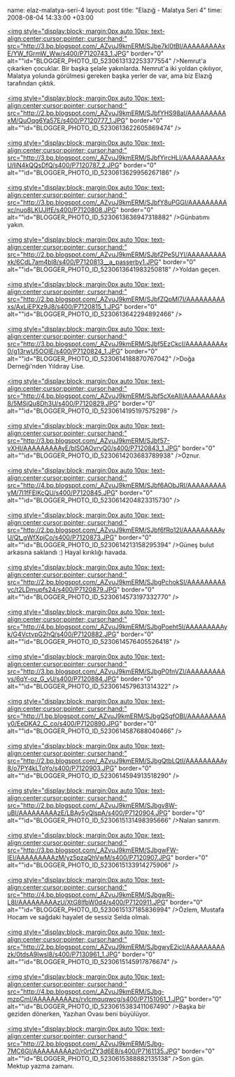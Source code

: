 name: elaz-malatya-seri-4
layout: post
title: "Elazığ - Malatya Seri 4"
time: 2008-08-04 14:33:00 +03:00

<a onblur="try {parent.deselectBloggerImageGracefully();} catch(e) {}" href="http://3.bp.blogspot.com/_AZvuJ9kmERM/SJbe7kl0tBI/AAAAAAAAAxE/YW_fGrmW_Ww/s1600-h/P7120743_1.JPG"><img style="display:block; margin:0px auto 10px; text-align:center;cursor:pointer; cursor:hand;" src="http://3.bp.blogspot.com/_AZvuJ9kmERM/SJbe7kl0tBI/AAAAAAAAAxE/YW_fGrmW_Ww/s400/P7120743_1.JPG" border="0" alt=""id="BLOGGER_PHOTO_ID_5230613132253377554" /></a>Nemrut'a çıkarken çocuklar. Bir başka şelale yakınlarda. Nemrut'a iki yoldan çıkılıyor, Malatya yolunda görülmesi gereken başka yerler de var, ama biz Elazığ tarafından çıktık.<br /><br /><a onblur="try {parent.deselectBloggerImageGracefully();} catch(e) {}" href="http://2.bp.blogspot.com/_AZvuJ9kmERM/SJbfYHS98aI/AAAAAAAAAxM/QuOqg6Ya57E/s1600-h/P7120777_1.JPG"><img style="display:block; margin:0px auto 10px; text-align:center;cursor:pointer; cursor:hand;" src="http://2.bp.blogspot.com/_AZvuJ9kmERM/SJbfYHS98aI/AAAAAAAAAxM/QuOqg6Ya57E/s400/P7120777_1.JPG" border="0" alt=""id="BLOGGER_PHOTO_ID_5230613622605869474" /></a><br /><br /><a onblur="try {parent.deselectBloggerImageGracefully();} catch(e) {}" href="http://3.bp.blogspot.com/_AZvuJ9kmERM/SJbfYircHLI/AAAAAAAAAxU/IiN4kQQsDfQ/s1600-h/P7120787_2.JPG"><img style="display:block; margin:0px auto 10px; text-align:center;cursor:pointer; cursor:hand;" src="http://3.bp.blogspot.com/_AZvuJ9kmERM/SJbfYircHLI/AAAAAAAAAxU/IiN4kQQsDfQ/s400/P7120787_2.JPG" border="0" alt=""id="BLOGGER_PHOTO_ID_5230613629956267186" /></a><br /><br /><a onblur="try {parent.deselectBloggerImageGracefully();} catch(e) {}" href="http://3.bp.blogspot.com/_AZvuJ9kmERM/SJbfY8uPGGI/AAAAAAAAAxc/nuo8LKUJIfE/s1600-h/P7120808.JPG"><img style="display:block; margin:0px auto 10px; text-align:center;cursor:pointer; cursor:hand;" src="http://3.bp.blogspot.com/_AZvuJ9kmERM/SJbfY8uPGGI/AAAAAAAAAxc/nuo8LKUJIfE/s400/P7120808.JPG" border="0" alt=""id="BLOGGER_PHOTO_ID_5230613636947318882" /></a>Günbatımı yakın.<br /><br /><a onblur="try {parent.deselectBloggerImageGracefully();} catch(e) {}" href="http://2.bp.blogspot.com/_AZvuJ9kmERM/SJbfZPe5UYI/AAAAAAAAAxk/6CdL7am4bl8/s1600-h/P7120813__a_passerby1.JPG"><img style="display:block; margin:0px auto 10px; text-align:center;cursor:pointer; cursor:hand;" src="http://2.bp.blogspot.com/_AZvuJ9kmERM/SJbfZPe5UYI/AAAAAAAAAxk/6CdL7am4bl8/s400/P7120813__a_passerby1.JPG" border="0" alt=""id="BLOGGER_PHOTO_ID_5230613641983250818" /></a>Yoldan geçen.<br /><br /><a onblur="try {parent.deselectBloggerImageGracefully();} catch(e) {}" href="http://2.bp.blogspot.com/_AZvuJ9kmERM/SJbfZQpMl7I/AAAAAAAAAxs/AxLiEPXz9J8/s1600-h/P7120815_1.JPG"><img style="display:block; margin:0px auto 10px; text-align:center;cursor:pointer; cursor:hand;" src="http://2.bp.blogspot.com/_AZvuJ9kmERM/SJbfZQpMl7I/AAAAAAAAAxs/AxLiEPXz9J8/s400/P7120815_1.JPG" border="0" alt=""id="BLOGGER_PHOTO_ID_5230613642294892466" /></a><br /><br /><a onblur="try {parent.deselectBloggerImageGracefully();} catch(e) {}" href="http://3.bp.blogspot.com/_AZvuJ9kmERM/SJbf5EzCkcI/AAAAAAAAAx0/g13rwU5OOIE/s1600-h/P7120824_1.JPG"><img style="display:block; margin:0px auto 10px; text-align:center;cursor:pointer; cursor:hand;" src="http://3.bp.blogspot.com/_AZvuJ9kmERM/SJbf5EzCkcI/AAAAAAAAAx0/g13rwU5OOIE/s400/P7120824_1.JPG" border="0" alt=""id="BLOGGER_PHOTO_ID_5230614188870767042" /></a>Doğa Derneği'nden Yıldıray Lise.<br /><br /><a onblur="try {parent.deselectBloggerImageGracefully();} catch(e) {}" href="http://4.bp.blogspot.com/_AZvuJ9kmERM/SJbf5cXeAII/AAAAAAAAAx8/5MSjQu8Dh3U/s1600-h/P7120829.JPG"><img style="display:block; margin:0px auto 10px; text-align:center;cursor:pointer; cursor:hand;" src="http://4.bp.blogspot.com/_AZvuJ9kmERM/SJbf5cXeAII/AAAAAAAAAx8/5MSjQu8Dh3U/s400/P7120829.JPG" border="0" alt=""id="BLOGGER_PHOTO_ID_5230614195197575298" /></a><br /><br /><a onblur="try {parent.deselectBloggerImageGracefully();} catch(e) {}" href="http://3.bp.blogspot.com/_AZvuJ9kmERM/SJbf57-vXHI/AAAAAAAAAyE/blSOAOvrvQ0/s1600-h/P7120843_1.JPG"><img style="display:block; margin:0px auto 10px; text-align:center;cursor:pointer; cursor:hand;" src="http://3.bp.blogspot.com/_AZvuJ9kmERM/SJbf57-vXHI/AAAAAAAAAyE/blSOAOvrvQ0/s400/P7120843_1.JPG" border="0" alt=""id="BLOGGER_PHOTO_ID_5230614203683789938" /></a>Öznur.<br /><br /><a onblur="try {parent.deselectBloggerImageGracefully();} catch(e) {}" href="http://4.bp.blogspot.com/_AZvuJ9kmERM/SJbf6AObJRI/AAAAAAAAAyM/7I1fFElKcQU/s1600-h/P7120845.JPG"><img style="display:block; margin:0px auto 10px; text-align:center;cursor:pointer; cursor:hand;" src="http://4.bp.blogspot.com/_AZvuJ9kmERM/SJbf6AObJRI/AAAAAAAAAyM/7I1fFElKcQU/s400/P7120845.JPG" border="0" alt=""id="BLOGGER_PHOTO_ID_5230614204823315730" /></a><br /><br /><a onblur="try {parent.deselectBloggerImageGracefully();} catch(e) {}" href="http://2.bp.blogspot.com/_AZvuJ9kmERM/SJbf6fRo12I/AAAAAAAAAyU/Qt_gWfXpjCo/s1600-h/P7120873.JPG"><img style="display:block; margin:0px auto 10px; text-align:center;cursor:pointer; cursor:hand;" src="http://2.bp.blogspot.com/_AZvuJ9kmERM/SJbf6fRo12I/AAAAAAAAAyU/Qt_gWfXpjCo/s400/P7120873.JPG" border="0" alt=""id="BLOGGER_PHOTO_ID_5230614213158295394" /></a>Güneş bulut arkasına saklandı :) Hayal kırıklığı havada.<br /><br /><a onblur="try {parent.deselectBloggerImageGracefully();} catch(e) {}" href="http://2.bp.blogspot.com/_AZvuJ9kmERM/SJbgPchokSI/AAAAAAAAAyc/t2LDmupfs24/s1600-h/P7120879.JPG"><img style="display:block; margin:0px auto 10px; text-align:center;cursor:pointer; cursor:hand;" src="http://2.bp.blogspot.com/_AZvuJ9kmERM/SJbgPchokSI/AAAAAAAAAyc/t2LDmupfs24/s400/P7120879.JPG" border="0" alt=""id="BLOGGER_PHOTO_ID_5230614573197332770" /></a><br /><br /><a onblur="try {parent.deselectBloggerImageGracefully();} catch(e) {}" href="http://4.bp.blogspot.com/_AZvuJ9kmERM/SJbgPoeht5I/AAAAAAAAAyk/G4VctvpG2hQ/s1600-h/P7120882.JPG"><img style="display:block; margin:0px auto 10px; text-align:center;cursor:pointer; cursor:hand;" src="http://4.bp.blogspot.com/_AZvuJ9kmERM/SJbgPoeht5I/AAAAAAAAAyk/G4VctvpG2hQ/s400/P7120882.JPG" border="0" alt=""id="BLOGGER_PHOTO_ID_5230614576405526418" /></a><br /><br /><a onblur="try {parent.deselectBloggerImageGracefully();} catch(e) {}" href="http://3.bp.blogspot.com/_AZvuJ9kmERM/SJbgP0fnVZI/AAAAAAAAAys/6qY-oz_G_vU/s1600-h/P7120884.JPG"><img style="display:block; margin:0px auto 10px; text-align:center;cursor:pointer; cursor:hand;" src="http://3.bp.blogspot.com/_AZvuJ9kmERM/SJbgP0fnVZI/AAAAAAAAAys/6qY-oz_G_vU/s400/P7120884.JPG" border="0" alt=""id="BLOGGER_PHOTO_ID_5230614579631314322" /></a><br /><br /><a onblur="try {parent.deselectBloggerImageGracefully();} catch(e) {}" href="http://1.bp.blogspot.com/_AZvuJ9kmERM/SJbgQSgfOBI/AAAAAAAAAy0/EeDKA2_C_co/s1600-h/P7120890.JPG"><img style="display:block; margin:0px auto 10px; text-align:center;cursor:pointer; cursor:hand;" src="http://1.bp.blogspot.com/_AZvuJ9kmERM/SJbgQSgfOBI/AAAAAAAAAy0/EeDKA2_C_co/s400/P7120890.JPG" border="0" alt=""id="BLOGGER_PHOTO_ID_5230614587688040466" /></a><br /><br /><a onblur="try {parent.deselectBloggerImageGracefully();} catch(e) {}" href="http://2.bp.blogspot.com/_AZvuJ9kmERM/SJbgQtbLQtI/AAAAAAAAAy8/o7PY4kLToYo/s1600-h/P7120903.JPG"><img style="display:block; margin:0px auto 10px; text-align:center;cursor:pointer; cursor:hand;" src="http://2.bp.blogspot.com/_AZvuJ9kmERM/SJbgQtbLQtI/AAAAAAAAAy8/o7PY4kLToYo/s400/P7120903.JPG" border="0" alt=""id="BLOGGER_PHOTO_ID_5230614594913518290" /></a><br /><br /><a onblur="try {parent.deselectBloggerImageGracefully();} catch(e) {}" href="http://2.bp.blogspot.com/_AZvuJ9kmERM/SJbgv8W-uBI/AAAAAAAAAzE/LBAy5yQlspA/s1600-h/P7120904.JPG"><img style="display:block; margin:0px auto 10px; text-align:center;cursor:pointer; cursor:hand;" src="http://2.bp.blogspot.com/_AZvuJ9kmERM/SJbgv8W-uBI/AAAAAAAAAzE/LBAy5yQlspA/s400/P7120904.JPG" border="0" alt=""id="BLOGGER_PHOTO_ID_5230615131498395666" /></a>Nalan sanırım.<br /><br /><a onblur="try {parent.deselectBloggerImageGracefully();} catch(e) {}" href="http://3.bp.blogspot.com/_AZvuJ9kmERM/SJbgwFW-IEI/AAAAAAAAAzM/yz5pzaQhVwM/s1600-h/P7120907.JPG"><img style="display:block; margin:0px auto 10px; text-align:center;cursor:pointer; cursor:hand;" src="http://3.bp.blogspot.com/_AZvuJ9kmERM/SJbgwFW-IEI/AAAAAAAAAzM/yz5pzaQhVwM/s400/P7120907.JPG" border="0" alt=""id="BLOGGER_PHOTO_ID_5230615133914275906" /></a><br /><br /><a onblur="try {parent.deselectBloggerImageGracefully();} catch(e) {}" href="http://4.bp.blogspot.com/_AZvuJ9kmERM/SJbgwRi-L8I/AAAAAAAAAzU/XtG8lfbW0d4/s1600-h/P7120911.JPG"><img style="display:block; margin:0px auto 10px; text-align:center;cursor:pointer; cursor:hand;" src="http://4.bp.blogspot.com/_AZvuJ9kmERM/SJbgwRi-L8I/AAAAAAAAAzU/XtG8lfbW0d4/s400/P7120911.JPG" border="0" alt=""id="BLOGGER_PHOTO_ID_5230615137185836994" /></a>Özlem, Mustafa Hocam ve sağdaki hayalet de sessiz Selda olmalı.<br /><br /><a onblur="try {parent.deselectBloggerImageGracefully();} catch(e) {}" href="http://2.bp.blogspot.com/_AZvuJ9kmERM/SJbgwyE2icI/AAAAAAAAAzk/0tdsA9IwsI8/s1600-h/P7130961_1.JPG"><img style="display:block; margin:0px auto 10px; text-align:center;cursor:pointer; cursor:hand;" src="http://2.bp.blogspot.com/_AZvuJ9kmERM/SJbgwyE2icI/AAAAAAAAAzk/0tdsA9IwsI8/s400/P7130961_1.JPG" border="0" alt=""id="BLOGGER_PHOTO_ID_5230615145917876674" /></a><br /><br /><a onblur="try {parent.deselectBloggerImageGracefully();} catch(e) {}" href="http://4.bp.blogspot.com/_AZvuJ9kmERM/SJbg-mzpCmI/AAAAAAAAAzs/rvlcmquqwcg/s1600-h/P7151061_1.JPG"><img style="display:block; margin:0px auto 10px; text-align:center;cursor:pointer; cursor:hand;" src="http://4.bp.blogspot.com/_AZvuJ9kmERM/SJbg-mzpCmI/AAAAAAAAAzs/rvlcmquqwcg/s400/P7151061_1.JPG" border="0" alt=""id="BLOGGER_PHOTO_ID_5230615383411067490" /></a>Başka bir geziden dönerken, Yazıhan Ovası beni büyülüyor.<br /><br /><a onblur="try {parent.deselectBloggerImageGracefully();} catch(e) {}" href="http://2.bp.blogspot.com/_AZvuJ9kmERM/SJbg-7MC6GI/AAAAAAAAAz0/r0rtZY3d6E8/s1600-h/P7161135.JPG"><img style="display:block; margin:0px auto 10px; text-align:center;cursor:pointer; cursor:hand;" src="http://2.bp.blogspot.com/_AZvuJ9kmERM/SJbg-7MC6GI/AAAAAAAAAz0/r0rtZY3d6E8/s400/P7161135.JPG" border="0" alt=""id="BLOGGER_PHOTO_ID_5230615388882135138" /></a>Son gün. Mektup yazma zamanı.
